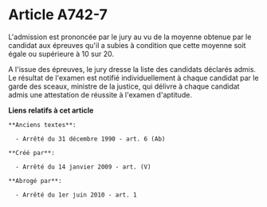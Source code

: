 # Article A742-7

L'admission est prononcée par le jury au vu de la moyenne obtenue par le candidat aux épreuves qu'il a subies à condition que
cette moyenne soit égale ou supérieure à 10 sur 20.

A l'issue des épreuves, le jury dresse la liste des candidats déclarés admis. Le résultat de l'examen est notifié
individuellement à chaque candidat par le garde des sceaux, ministre de la justice, qui délivre à chaque candidat admis une
attestation de réussite à l'examen d'aptitude.

**Liens relatifs à cet article**

	**Anciens textes**:

	  - Arrêté du 31 décembre 1990 - art. 6 (Ab)

	**Créé par**:

	  - Arrêté du 14 janvier 2009 - art. (V)

	**Abrogé par**:

	  - Arrêté du 1er juin 2010 - art. 1

